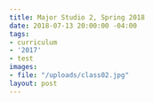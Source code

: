 ```yaml
---
title: Major Studio 2, Spring 2018
date: 2018-07-13 20:00:00 -04:00
tags:
- curriculum
- '2017'
- test
images:
- file: "/uploads/class02.jpg"
layout: post
---
```

